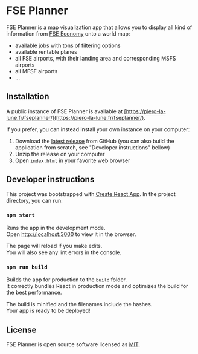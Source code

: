 # FSE Planner

FSE Planner is a map visualization app that allows you to display all kind of information from [FSE Economy](https://www.fseconomy.net) onto a world map:

* available jobs with tons of filtering options
* available rentable planes
* all FSE airports, with their landing area and corresponding MSFS airports
* all MFSF airports
* ...


## Installation

A public instance of FSE Planner is available at [https://piero-la-lune.fr/fseplanner/](https://piero-la-lune.fr/fseplanner/).

If you prefer, you can instead install your own instance on your computer:

1. Download the [latest release](https://github.com/piero-la-lune/FSE-Planner/releases) from GitHub (you can also build the application from scratch, see "Developer instructions" bellow)
2. Unzip the release on your computer
3. Open `index.html` in your favorite web browser


## Developer instructions

This project was bootstrapped with [Create React App](https://github.com/facebook/create-react-app).
In the project directory, you can run:

### `npm start`

Runs the app in the development mode.<br />
Open [http://localhost:3000](http://localhost:3000) to view it in the browser.

The page will reload if you make edits.<br />
You will also see any lint errors in the console.

### `npm run build`

Builds the app for production to the `build` folder.<br />
It correctly bundles React in production mode and optimizes the build for the best performance.

The build is minified and the filenames include the hashes.<br />
Your app is ready to be deployed!


## License

FSE Planner is open source software licensed as [MIT](https://github.com/piero-la-lune/FSE-Planner/blob/master/LICENSE).